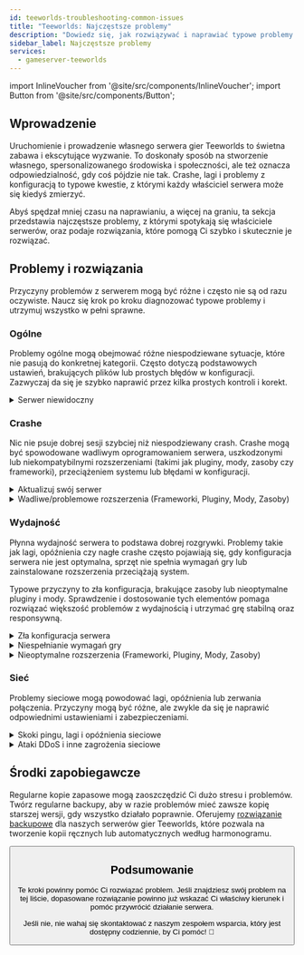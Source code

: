 ```yaml
---
id: teeworlds-troubleshooting-common-issues
title: "Teeworlds: Najczęstsze problemy"
description: "Dowiedz się, jak rozwiązywać i naprawiać typowe problemy z serwerem Teeworlds, aby cieszyć się płynną rozgrywką → Sprawdź teraz"
sidebar_label: Najczęstsze problemy
services:
  - gameserver-teeworlds
---
```


import InlineVoucher from '@site/src/components/InlineVoucher';
import Button from '@site/src/components/Button';

## Wprowadzenie

Uruchomienie i prowadzenie własnego serwera gier Teeworlds to świetna zabawa i ekscytujące wyzwanie. To doskonały sposób na stworzenie własnego, spersonalizowanego środowiska i społeczności, ale też oznacza odpowiedzialność, gdy coś pójdzie nie tak. Crashe, lagi i problemy z konfiguracją to typowe kwestie, z którymi każdy właściciel serwera może się kiedyś zmierzyć.

Abyś spędzał mniej czasu na naprawianiu, a więcej na graniu, ta sekcja przedstawia najczęstsze problemy, z którymi spotykają się właściciele serwerów, oraz podaje rozwiązania, które pomogą Ci szybko i skutecznie je rozwiązać.


<InlineVoucher />



## Problemy i rozwiązania

Przyczyny problemów z serwerem mogą być różne i często nie są od razu oczywiste. Naucz się krok po kroku diagnozować typowe problemy i utrzymuj wszystko w pełni sprawne.

### Ogólne
Problemy ogólne mogą obejmować różne niespodziewane sytuacje, które nie pasują do konkretnej kategorii. Często dotyczą podstawowych ustawień, brakujących plików lub prostych błędów w konfiguracji. Zazwyczaj da się je szybko naprawić przez kilka prostych kontroli i korekt.

<details>
  <summary>Serwer niewidoczny</summary>

Brak widoczności serwera może wystąpić, jeśli inicjalizacja nie została poprawnie zakończona. Może to być spowodowane np. błędną konfiguracją lub uszkodzonymi plikami. Więcej informacji zwykle znajdziesz w konsoli serwera lub plikach logów. Poza tym upewnij się, że na liście serwerów nie są ustawione błędne filtry, które powodują, że serwer się nie wyświetla.

</details>


### Crashe

Nic nie psuje dobrej sesji szybciej niż niespodziewany crash. Crashe mogą być spowodowane wadliwym oprogramowaniem serwera, uszkodzonymi lub niekompatybilnymi rozszerzeniami (takimi jak pluginy, mody, zasoby czy frameworki), przeciążeniem systemu lub błędami w konfiguracji.

<details>
  <summary>Aktualizuj swój serwer</summary>

Uruchamianie serwera gier na najnowszej wersji jest kluczowe dla stabilności, bezpieczeństwa i kompatybilności. Aktualizacje gry, zmiany w frameworkach lub modyfikacje narzędzi firm trzecich mogą powodować poważne problemy, jeśli Twój serwer działa na przestarzałej wersji.

Przestarzały serwer gier może doświadczać crashy, nieoczekiwanego zachowania lub nawet całkowicie odmówić startu.

![img](https://screensaver01.zap-hosting.com/index.php/s/JXLHyHeMJqErHLJ/preview)


</details>

<details>
  <summary>Wadliwe/problemowe rozszerzenia (Frameworki, Pluginy, Mody, Zasoby)</summary>

Crashe często powodują wadliwe lub przestarzałe rozszerzenia. Niezależnie czy to framework, plugin, mod czy zasób, problemy pojawiają się, gdy rozszerzenie nie jest kompatybilne z najnowszą wersją gry lub zawiera błędy w kodzie.

Może to prowadzić do nieoczekiwanych crashy serwera, zawieszeń lub błędów, zwłaszcza gdy kilka problematycznych rozszerzeń wchodzi ze sobą w interakcję. Jeśli podejrzewasz, że to rozszerzenie jest przyczyną, spróbuj tymczasowo je wyłączyć i sprawdź, czy serwer działa stabilnie bez niego. To prosty sposób, by zidentyfikować, które rozszerzenie sprawia kłopoty.

Upewnij się, że wszystkie używane rozszerzenia są aktualne, aktywnie utrzymywane i przetestowane pod kątem kompatybilności z aktualną wersją gry, aby uniknąć crashy i przestojów.

Aby wyizolować przyczynę crashy, często pomocne jest tymczasowe wyłączenie dodatkowej zawartości. Zacznij od minimalnej konfiguracji i sprawdź, czy problem nadal występuje. Jeśli problem znika, stopniowo przywracaj rozszerzenia, mody lub zasoby pojedynczo, testując po każdym kroku. To podejście pozwala skutecznie zidentyfikować konkretny element powodujący problemy. Ta metoda nie tylko efektywnie zawęża potencjalnych sprawców, ale też opiera diagnozę na faktach, a nie przypuszczeniach.

</details>

### Wydajność

Płynna wydajność serwera to podstawa dobrej rozgrywki. Problemy takie jak lagi, opóźnienia czy nagłe crashe często pojawiają się, gdy konfiguracja serwera nie jest optymalna, sprzęt nie spełnia wymagań gry lub zainstalowane rozszerzenia przeciążają system.

Typowe przyczyny to zła konfiguracja, brakujące zasoby lub nieoptymalne pluginy i mody. Sprawdzenie i dostosowanie tych elementów pomaga rozwiązać większość problemów z wydajnością i utrzymać grę stabilną oraz responsywną.

<details>
  <summary>Zła konfiguracja serwera</summary>

Niepoprawne lub źle dobrane ustawienia serwera mogą powodować większe zużycie zasobów i prowadzić do problemów z wydajnością, takich jak lagi czy przycinanie. Upewnij się, że wartości w konfiguracji odpowiadają zalecanym ustawieniom dla Twojej gry i wielkości serwera. Przejrzyj i dostosuj je, jeśli to konieczne, aby Twój serwer działał jak najwydajniej.

Konfigurację możesz zmienić przez dostępne opcje w sekcji **Ustawienia** lub bezpośrednio w plikach konfiguracyjnych pod **Konfiguracje** w panelu webowym.

</details>

<details>
  <summary>Niespełnianie wymagań gry</summary>

Aby Twój serwer gier działał płynnie i niezawodnie, kluczowe jest dobranie konfiguracji odpowiadającej potrzebom Twojego projektu. Wymagania mogą się znacznie różnić w zależności od gry, używanych rozszerzeń takich jak mody, pluginy czy zasoby oraz przewidywanej liczby graczy.

ZAP-Hosting podaje zalecaną minimalną konfigurację podczas składania zamówienia. Te sugestie bazują na typowych przypadkach użycia i mają pomóc uniknąć problemów z wydajnością, takich jak lagi, crashe czy długie czasy ładowania.

![img](https://screensaver01.zap-hosting.com/index.php/s/87ADJdwNAXxXxdk/preview)

Pamiętaj, aby stosować się do tych zaleceń lub zwiększyć zasoby, jeśli to konieczne, by zapewnić optymalną stabilność i najlepsze możliwe doświadczenia dla Ciebie i Twoich graczy. To minimalne wymagania.

W zależności od zakresu projektu i ilości dodatkowej zawartości, potrzebne zasoby mogą być już na starcie wyższe lub rosnąć z czasem. W takich przypadkach łatwym sposobem na utrzymanie wydajności i stabilności jest upgrade pakietu serwera gier.

</details>

<details>
  <summary>Nieoptymalne rozszerzenia (Frameworki, Pluginy, Mody, Zasoby)</summary>

Nie wszystkie rozszerzenia są tworzone z myślą o wydajności. Niezależnie czy to framework, plugin, mod czy zasób, słaba implementacja może powodować poważne problemy z wydajnością na Twoim serwerze. W wielu przypadkach funkcjonalność działa, ale sposób jej realizacji jest nieefektywny, zbyt skomplikowany lub generuje niepotrzebne obciążenie zasobów serwera.

Może to skutkować wysokim zużyciem CPU, wyciekami pamięci, lagami, a nawet crashami, zwłaszcza gdy wiele nieoptymalnych komponentów działa razem. Zawsze upewniaj się, że rozszerzenia są aktywnie utrzymywane, dobrze udokumentowane i przetestowane pod kątem wydajności. W razie wątpliwości sprawdź opinie społeczności lub monitoruj wydajność serwera, aby zidentyfikować problematyczne elementy.

Aby wyizolować przyczynę problemów z wydajnością, często pomocne jest tymczasowe wyłączenie dodatkowej zawartości. Zacznij od minimalnej konfiguracji i sprawdź, czy problem nadal występuje. Jeśli problem znika, stopniowo przywracaj rozszerzenia, mody lub zasoby pojedynczo, testując po każdym kroku. To podejście pozwala skutecznie zidentyfikować konkretny element powodujący problemy, czy to konflikt, wyciek pamięci, czy nadmierne zużycie zasobów.

Ta metoda nie tylko efektywnie zawęża potencjalnych sprawców, ale też opiera diagnozę na faktach, a nie przypuszczeniach.

</details>



### Sieć
Problemy sieciowe mogą powodować lagi, opóźnienia lub zerwania połączenia. Przyczyny mogą być różne, ale zwykle da się je naprawić odpowiednimi ustawieniami i zabezpieczeniami.

<details>
  <summary>Skoki pingu, lagi i opóźnienia sieciowe</summary>

Skoki pingu, lagi i opóźnienia sieciowe zwykle wynikają z ograniczonych zasobów serwera, takich jak niewystarczająca moc CPU, pamięć RAM lub przepustowość.

Mogą też wystąpić, gdy serwer jest przeciążony przez dużą liczbę graczy lub zasobożerne skrypty i pluginy. Problemy sieciowe, takie jak złe trasowanie, zewnętrzne przeciążenia czy hosting serwera daleko od bazy graczy, mogą dodatkowo zwiększać opóźnienia.

Dodatkowo procesy działające w tle, niestabilne połączenia internetowe, utrata pakietów oraz przestarzałe lub źle skonfigurowane oprogramowanie serwera mogą przyczyniać się do zauważalnych problemów z wydajnością podczas gry.

Jeśli doświadczasz lagów lub wysokiego pingu na swoim serwerze, możesz podjąć kilka prostych kroków, by poprawić wydajność. Po pierwsze, upewnij się, że Twój serwer spełnia lub przewyższa zalecane wymagania dla Twojej gry i projektu. Wybór lokalizacji serwera blisko bazy graczy również pomaga zmniejszyć opóźnienia.

Jeśli podejrzewasz, że problemy z trasowaniem lub zewnętrzne kwestie sieciowe powodują opóźnienia, nie wahaj się skontaktować z naszym zespołem wsparcia. Pomogą Ci przeanalizować sytuację i znaleźć najlepsze rozwiązanie.


</details>

<details>
  <summary>Ataki DDoS i inne zagrożenia sieciowe</summary>

Serwery gier mogą czasem stać się celem złośliwych działań sieciowych, zwłaszcza ataków typu Distributed Denial of Service (DDoS). Ataki te zalewają serwer nadmiernym ruchem, powodując lagi, utratę połączenia lub całkowite przestoje. W innych przypadkach atakujący mogą próbować wykorzystać luki w sieci lub destabilizować serwer przez powtarzające się próby połączeń lub nietypowe wzorce danych.

Choć większość tych zagrożeń jest poza kontrolą przeciętnego użytkownika, ZAP-Hosting oferuje wbudowane systemy ochrony i łagodzenia skutków, które chronią Twój serwer przed typowymi i zaawansowanymi atakami. Jeśli podejrzewasz, że Twój serwer jest celem ataku i powoduje to problemy, skontaktuj się z naszym zespołem wsparcia po pomoc i dalsze wskazówki.

</details>






## Środki zapobiegawcze

Regularne kopie zapasowe mogą zaoszczędzić Ci dużo stresu i problemów. Twórz regularne backupy, aby w razie problemów mieć zawsze kopię starszej wersji, gdy wszystko działało poprawnie. Oferujemy [rozwiązanie backupowe](gameserver-backups.md) dla naszych serwerów gier Teeworlds, które pozwala na tworzenie kopii ręcznych lub automatycznych według harmonogramu.



<Button label="Dostęp do ZAP-Storage" link="https://zap-hosting.com/en/customer/home/storage/" block/>






## Podsumowanie

Te kroki powinny pomóc Ci rozwiązać problem. Jeśli znajdziesz swój problem na tej liście, dopasowane rozwiązanie powinno już wskazać Ci właściwy kierunek i pomóc przywrócić działanie serwera.

Jeśli nie, nie wahaj się skontaktować z naszym zespołem wsparcia, który jest dostępny codziennie, by Ci pomóc! 🙂

<InlineVoucher />